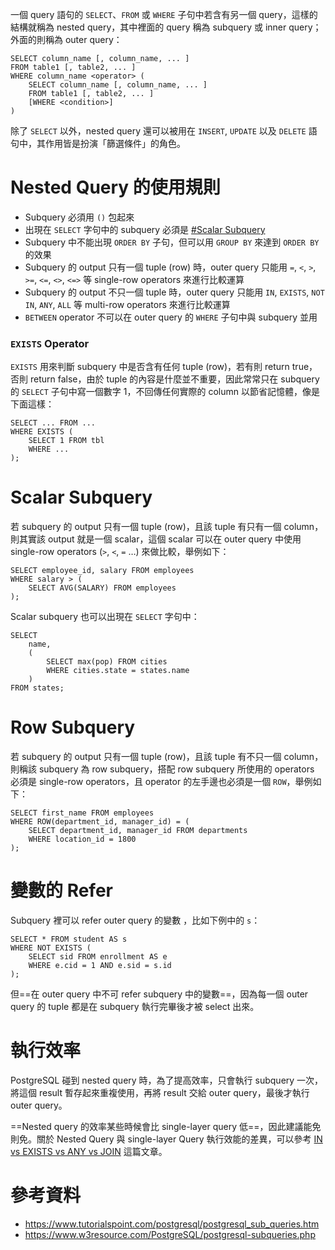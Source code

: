 一個 query 語句的 `SELECT`、`FROM` 或 `WHERE` 子句中若含有另一個 query，這樣的結構就稱為 nested query，其中裡面的 query 稱為 subquery 或 inner query；外面的則稱為 outer query：

```PostgreSQL
SELECT column_name [, column_name, ... ]
FROM table1 [, table2, ... ]
WHERE column_name <operator> (
    SELECT column_name [, column_name, ... ]
    FROM table1 [, table2, ... ]
    [WHERE <condition>]
)
```

除了 `SELECT` 以外，nested query 還可以被用在 `INSERT`, `UPDATE` 以及 `DELETE` 語句中，其作用皆是扮演「篩選條件」的角色。

# Nested Query 的使用規則

- Subquery 必須用 `()` 包起來
- 出現在 `SELECT` 字句中的 subquery 必須是 [#Scalar Subquery](</./Database/SQL/Nested Query.md#Scalar Subquery>)
- Subquery 中不能出現 `ORDER BY` 子句，但可以用 `GROUP BY` 來達到 `ORDER BY` 的效果
- Subquery 的 output 只有一個 tuple (row) 時，outer query 只能用 `=`, `<`, `>`, `>=`, `<=`, `<>`, `<=>` 等 single-row operators 來進行比較運算
- Subquery 的 output 不只一個 tuple 時，outer query 只能用 `IN`, `EXISTS`, `NOT IN`, `ANY`, `ALL` 等 multi-row operators 來進行比較運算
- `BETWEEN` operator 不可以在 outer query 的 `WHERE` 子句中與 subquery 並用

### `EXISTS` Operator

`EXISTS` 用來判斷 subquery 中是否含有任何 tuple (row)，若有則 return true，否則 return false，由於 tuple 的內容是什麼並不重要，因此常常只在 subquery 的 `SELECT` 子句中寫一個數字 1，不回傳任何實際的 column 以節省記憶體，像是下面這樣：

```PostgreSQL
SELECT ... FROM ...
WHERE EXISTS (
    SELECT 1 FROM tbl
    WHERE ...
);
```

# Scalar Subquery

若 subquery 的 output 只有一個 tuple (row)，且該 tuple 有只有一個 column，則其實該 output 就是一個 scalar，這個 scalar 可以在 outer query 中使用 single-row operators (`>`, `<`, `=` …) 來做比較，舉例如下：

```PostgreSQL
SELECT employee_id, salary FROM employees
WHERE salary > (
    SELECT AVG(SALARY) FROM employees
);
```

Scalar subquery 也可以出現在 `SELECT` 字句中：

```PostgreSQL
SELECT
    name,
    (
        SELECT max(pop) FROM cities
        WHERE cities.state = states.name
    )
FROM states;
```

# Row Subquery

若 subquery 的 output 只有一個 tuple (row)，且該 tuple 有不只一個 column，則稱該 subquery 為 row subquery，搭配 row subquery 所使用的 operators 必須是 single-row operators，且 operator 的左手邊也必須是一個 `ROW`，舉例如下：

```PostgreSQL
SELECT first_name FROM employees
WHERE ROW(department_id, manager_id) = (
    SELECT department_id, manager_id FROM departments
    WHERE location_id = 1800
);
```

# 變數的 Refer

Subquery 裡可以 refer outer query 的變數 ，比如下例中的 `s`：

```PostgreSQL
SELECT * FROM student AS s
WHERE NOT EXISTS (
    SELECT sid FROM enrollment AS e
    WHERE e.cid = 1 AND e.sid = s.id
);
```

但==在 outer query 中不可 refer subquery 中的變數==，因為每一個 outer query 的 tuple 都是在 subquery 執行完畢後才被 select 出來。

# 執行效率

PostgreSQL 碰到 nested query 時，為了提高效率，只會執行 subquery 一次，將這個 result 暫存起來重複使用，再將 result 交給 outer query，最後才執行 outer query。

==Nested query 的效率某些時候會比 single-layer query 低==，因此建議能免則免。關於 Nested Query 與 single-layer Query 執行效能的差異，可以參考 [IN vs EXISTS vs ANY vs JOIN](</Database/SQL/IN vs EXISTS vs ANY vs JOIN.md>) 這篇文章。

# 參考資料

- <https://www.tutorialspoint.com/postgresql/postgresql_sub_queries.htm>
- <https://www.w3resource.com/PostgreSQL/postgresql-subqueries.php>
